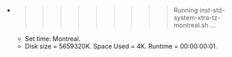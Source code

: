 * >>>>>>>>> Running inst-std-system-xtra-tz-montreal.sh ...
  * Set time: Montreal.
  * Disk size = 5659320K. Space Used = 4K. Runtime = 00:00:00:01.

